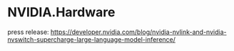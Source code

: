 # NVIDIA.Hardware
press release: https://developer.nvidia.com/blog/nvidia-nvlink-and-nvidia-nvswitch-supercharge-large-language-model-inference/
